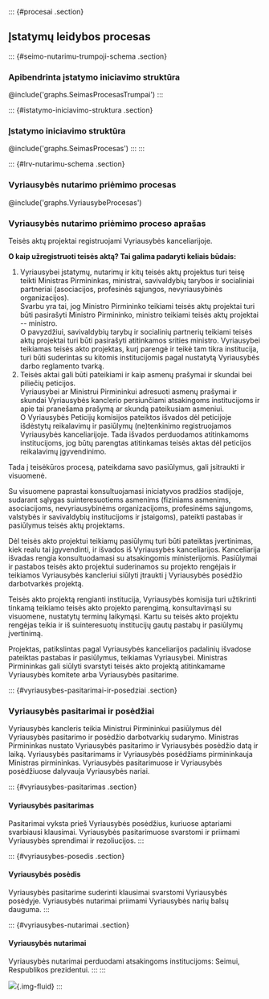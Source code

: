 ::: {#procesai .section}
## Įstatymų leidybos procesas

::: {#seimo-nutarimu-trumpoji-schema .section}
### Apibendrinta įstatymo iniciavimo struktūra

\@include(\'graphs.SeimasProcesasTrumpai\')
:::

::: {#istatymo-iniciavimo-struktura .section}
### Įstatymo iniciavimo struktūra

\@include(\'graphs.SeimasProcesas\')
:::
:::

::: {#lrv-nutarimu-schema .section}
### Vyriausybės nutarimo priėmimo procesas

\@include(\'graphs.VyriausybeProcesas\')

### Vyriausybės nutarimo priėmimo proceso aprašas

Teisės aktų projektai registruojami Vyriausybės kanceliarijoje.

**O kaip užregistruoti teisės aktą? Tai galima padaryti keliais
būdais:**

1.  Vyriausybei įstatymų, nutarimų ir kitų teisės aktų projektus turi
    teisę teikti Ministras Pirmininkas, ministrai, savivaldybių tarybos
    ir socialiniai partneriai (asociacijos, profesinės sąjungos,
    nevyriausybinės organizacijos).\
    Svarbu yra tai, jog Ministro Pirmininko teikiami teisės aktų
    projektai turi būti pasirašyti Ministro Pirmininko, ministro
    teikiami teisės aktų projektai -- ministro.\
    O pavyzdžiui, savivaldybių tarybų ir socialinių partnerių teikiami
    teisės aktų projektai turi būti pasirašyti atitinkamos srities
    ministro. Vyriausybei teikiamas teisės akto projektas, kurį parengė
    ir teikė tam tikra institucija, turi būti suderintas su kitomis
    institucijomis pagal nustatytą Vyriausybės darbo reglamento tvarką.
2.  Teisės aktai gali būti pateikiami ir kaip asmenų prašymai ir skundai
    bei piliečių peticijos.\
    Vyriausybei ar Ministrui Pirmininkui adresuoti asmenų prašymai ir
    skundai Vyriausybės kanclerio persiunčiami atsakingoms institucijoms
    ir apie tai pranešama prašymą ar skundą pateikusiam asmeniui.\
    O Vyriausybės Peticijų komisijos pateiktos išvados dėl peticijoje
    išdėstytų reikalavimų ir pasiūlymų (ne)tenkinimo registruojamos
    Vyriausybės kanceliarijoje. Tada išvados perduodamos atitinkamoms
    institucijoms, jog būtų parengtas atitinkamas teisės aktas dėl
    peticijos reikalavimų įgyvendinimo.

Tada į teisėkūros procesą, pateikdama savo pasiūlymus, gali įsitraukti
ir visuomenė.

Su visuomene paprastai konsultuojamasi iniciatyvos pradžios stadijoje,
sudarant sąlygas suinteresuotiems asmenims (fiziniams asmenims,
asociacijoms, nevyriausybinėms organizacijoms, profesinėms sąjungoms,
valstybės ir savivaldybių institucijoms ir įstaigoms), pateikti pastabas
ir pasiūlymus teisės aktų projektams.

Dėl teisės akto projektui teikiamų pasiūlymų turi būti pateiktas
įvertinimas, kiek realu tai įgyvendinti, ir išvados iš Vyriausybės
kanceliarijos. Kanceliarija išvadas rengia konsultuodamasi su
atsakingomis ministerijomis. Pasiūlymai ir pastabos teisės akto
projektui suderinamos su projekto rengėjais ir teikiamos Vyriausybės
kancleriui siūlyti įtraukti į Vyriausybės posėdžio darbotvarkės
projektą.

Teisės akto projektą rengianti institucija, Vyriausybės komisija turi
užtikrinti tinkamą teikiamo teisės akto projekto parengimą,
konsultavimąsi su visuomene, nustatytų terminų laikymąsi. Kartu su
teisės akto projektu rengėjas teikia ir iš suinteresuotų institucijų
gautų pastabų ir pasiūlymų įvertinimą.

Projektas, patikslintas pagal Vyriausybės kanceliarijos padalinių
išvadose pateiktas pastabas ir pasiūlymus, teikiamas Vyriausybei.
Ministras Pirmininkas gali siūlyti svarstyti teisės akto projektą
atitinkamame Vyriausybės komitete arba Vyriausybės pasitarime.

::: {#vyriausybes-pasitarimai-ir-posedziai .section}
### Vyriausybės pasitarimai ir posėdžiai

Vyriausybės kancleris teikia Ministrui Pirmininkui pasiūlymus dėl
Vyriausybės pasitarimo ir posėdžio darbotvarkių sudarymo. Ministras
Pirmininkas nustato Vyriausybės pasitarimo ir Vyriausybės posėdžio datą
ir laiką. Vyriausybės pasitarimams ir Vyriausybės posėdžiams
pirmininkauja Ministras pirmininkas. Vyriausybės pasitarimuose ir
Vyriausybės posėdžiuose dalyvauja Vyriausybės nariai.

::: {#vyriausybes-pasitarimas .section}
#### Vyriausybės pasitarimas

Pasitarimai vyksta prieš Vyriausybės posėdžius, kuriuose aptariami
svarbiausi klausimai. Vyriausybės pasitarimuose svarstomi ir priimami
Vyriausybės sprendimai ir rezoliucijos.
:::

::: {#vyriausybes-posedis .section}
#### Vyriausybės posėdis

Vyriausybės pasitarime suderinti klausimai svarstomi Vyriausybės
posėdyje. Vyriausybės nutarimai priimami Vyriausybės narių balsų
dauguma.
:::

::: {#vyriausybes-nutarimai .section}
#### Vyriausybės nutarimai

Vyriausybės nutarimai perduodami atsakingoms institucijoms: Seimui,
Respublikos prezidentui.
:::
:::

![](/img/main/image062.jpg){.img-fluid}
:::
